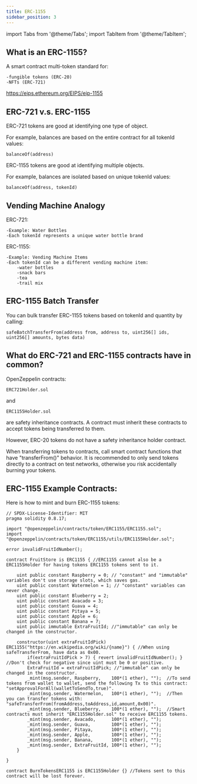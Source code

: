 ```yaml
---
title: ERC-1155
sidebar_position: 3
---
```


import Tabs from '@theme/Tabs';
import TabItem from '@theme/TabItem';

## What is an ERC-1155?

A smart contract multi-token standard for:
```
-fungible tokens (ERC-20)  
-NFTs (ERC-721)
```
https://eips.ethereum.org/EIPS/eip-1155

## ERC-721 v.s. ERC-1155

ERC-721 tokens are good at identifying one type of object.

For example, balances are based on the entire contract for all tokenId values:

<Tabs>
  <TabItem value="solidity" label="Solidity" default>

```solidity
balanceOf(address)
```

  </TabItem>
</Tabs>

ERC-1155 tokens are good at identifying multiple objects.

For example, balances are isolated based on unique tokenId values:

<Tabs>
  <TabItem value="solidity" label="Solidity" default>

```solidity
balanceOf(address, tokenId)
```

  </TabItem>
</Tabs>

## Vending Machine Analogy

ERC-721:
```
-Example: Water Bottles
-Each tokenId represents a unique water bottle brand
```
ERC-1155:
```
-Example: Vending Machine Items
-Each tokenId can be a different vending machine item:
    -water bottles
    -snack bars
    -tea
    -trail mix
```
## ERC-1155 Batch Transfer

You can bulk transfer ERC-1155 tokens based on tokenId and quantity by calling:

<Tabs>
  <TabItem value="solidity" label="Solidity" default>

```solidity
safeBatchTransferFrom(address from, address to, uint256[] ids, uint256[] amounts, bytes data)
```

  </TabItem>
</Tabs>

## What do ERC-721 and ERC-1155 contracts have in common?

OpenZeppelin contracts:
```
ERC721Holder.sol
```
and
```
ERC1155Holder.sol
```
are safety inheritance contracts. A contract must inherit these contracts to accept tokens being transferred to them.

However, ERC-20 tokens do not have a safety inheritance holder contract.

When transferring tokens to contracts, call smart contract functions that have "transferFrom()" behavior.
It is recommended to only send tokens directly to a contract on test networks, otherwise you risk accidentally burning your tokens.

## ERC-1155 Example Contracts:

Here is how to mint and burn ERC-1155 tokens:

<Tabs>
  <TabItem value="solidity" label="Solidity" default>

```solidity
// SPDX-License-Identifier: MIT
pragma solidity 0.8.17;

import "@openzeppelin/contracts/token/ERC1155/ERC1155.sol";
import "@openzeppelin/contracts/token/ERC1155/utils/ERC1155Holder.sol";

error invalidFruitIdNumber();

contract FruitStore is ERC1155 { //ERC1155 cannot also be a ERC1155Holder for having tokens ERC1155 tokens sent to it.

    uint public constant Raspberry = 0; // "constant" and "immutable" variables don't use storage slots, which saves gas.
    uint public constant Watermelon = 1; // "constant" variables can never change.
    uint public constant Blueberry = 2;
    uint public constant Avacado = 3;
    uint public constant Guava = 4;
    uint public constant Pitaya = 5;
    uint public constant Apple = 6;
    uint public constant Banana = 7;
    uint public immutable ExtraFruitId; //"immutable" can only be changed in the constructor.

    constructor(uint extraFruitIdPick) ERC1155("https://en.wikipedia.org/wiki/{name}") { //When using safeTransferFrom, have data as 0x00.
        if(extraFruitIdPick > 7) { revert invalidFruitIdNumber(); } //Don't check for negative since uint must be 0 or positive.
        ExtraFruitId = extraFruitIdPick; //"immutable" can only be changed in the constructor.
        _mint(msg.sender, Raspberry,    100*(1 ether), "");  //To send tokens from wallet to wallet, send the following Tx to this contract: "setApprovalForAll(walletToSendTo,true)".
        _mint(msg.sender, Watermelon,   100*(1 ether), "");  //Then you can transfer tokens with: "safeTransferFrom(fromAddress,toAddress,id,amount,0x00)".
        _mint(msg.sender, Blueberry,    100*(1 ether), "");  //Smart contracts must inherit "ERC1155Holder.sol" to receive ERC1155 tokens.
        _mint(msg.sender, Avacado,      100*(1 ether), "");
        _mint(msg.sender, Guava,        100*(1 ether), "");
        _mint(msg.sender, Pitaya,       100*(1 ether), "");
        _mint(msg.sender, Apple,        100*(1 ether), "");
        _mint(msg.sender, Banana,       100*(1 ether), "");
        _mint(msg.sender, ExtraFruitId, 100*(1 ether), "");
    }

}

contract BurnTokensERC1155 is ERC1155Holder {} //Tokens sent to this contract will be lost forever.
```

  </TabItem>
</Tabs>
